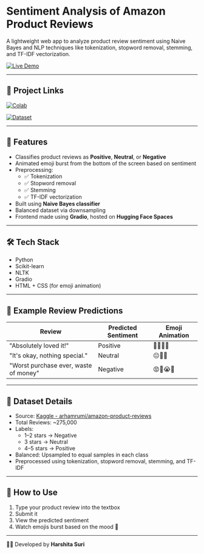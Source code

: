 # Sentiment Analysis of Amazon Product Reviews

A lightweight web app to analyze product review sentiment using Naive Bayes and NLP techniques like tokenization, stopword removal, stemming, and TF-IDF vectorization.

[![Live Demo](https://img.shields.io/badge/🚀_Try_App-Click_Here-success?style=for-the-badge)](https://huggingface.co/spaces/HarshitaSuri/SentimentAnalysis)

---

## 🔗 Project Links

[![Colab](https://img.shields.io/badge/📓_Colab_Notebook-Open-blue?style=for-the-badge)](https://colab.research.google.com/drive/1HmNJ3EeoVdi8Ax0-EGD3sxFeOV4t76F5?usp=sharing)

[![Dataset](https://img.shields.io/badge/📁_Kaggle_Dataset-View-orange?style=for-the-badge)](https://www.kaggle.com/datasets/arhamrumi/amazon-product-reviews)


---

## 📌 Features

- Classifies product reviews as **Positive**, **Neutral**, or **Negative**
- Animated emoji burst from the bottom of the screen based on sentiment
- Preprocessing:  
  - ✅ Tokenization  
  - ✅ Stopword removal  
  - ✅ Stemming  
  - ✅ TF-IDF vectorization
- Built using **Naive Bayes classifier**
- Balanced dataset via downsampling
- Frontend made using **Gradio**, hosted on **Hugging Face Spaces**

---

## 🛠 Tech Stack

- Python  
- Scikit-learn  
- NLTK  
- Gradio  
- HTML + CSS (for emoji animation)

---

## 💬 Example Review Predictions

| Review                                 | Predicted Sentiment | Emoji Animation         |
|----------------------------------------|----------------------|--------------------------|
| "Absolutely loved it!"                 | Positive             | 🎉✨😍🥳                   |
| "It's okay, nothing special."          | Neutral              | 😐🤔🫤                    |
| "Worst purchase ever, waste of money"  | Negative             | 😡💩😭💔                   |

---

## 📁 Dataset Details

- Source: [Kaggle - arhamrumi/amazon-product-reviews](https://www.kaggle.com/datasets/arhamrumi/amazon-product-reviews)
- Total Reviews: ~275,000  
- Labels:
  - 1–2 stars → Negative  
  - 3 stars → Neutral  
  - 4–5 stars → Positive  
- Balanced: Upsampled to equal samples in each class
- Preprocessed using tokenization, stopword removal, stemming, and TF-IDF

---

## 🚀 How to Use

1. Type your product review into the textbox  
2. Submit it  
3. View the predicted sentiment  
4. Watch emojis burst based on the mood 🎉

---

👩‍💻 Developed by **Harshita Suri**
